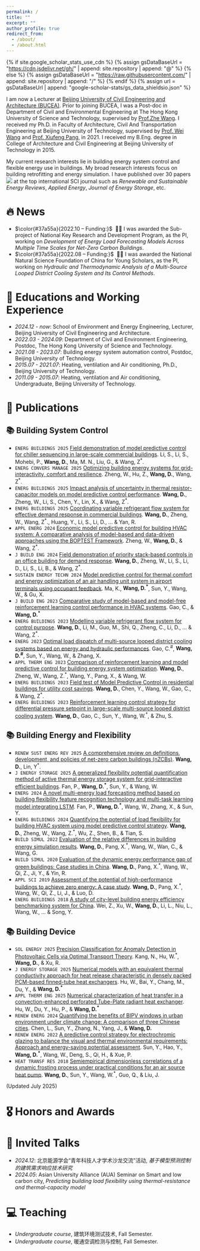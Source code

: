 ```yaml
---
permalink: /
title: ""
excerpt: ""
author_profile: true
redirect_from: 
  - /about/
  - /about.html
---
```


{% if site.google_scholar_stats_use_cdn %}
{% assign gsDataBaseUrl = "https://cdn.jsdelivr.net/gh/" | append: site.repository | append: "@" %}
{% else %}
{% assign gsDataBaseUrl = "https://raw.githubusercontent.com/" | append: site.repository | append: "/" %}
{% endif %}
{% assign url = gsDataBaseUrl | append: "google-scholar-stats/gs_data_shieldsio.json" %}

<span class='anchor' id='about-me'></span>

I am now a Lecturer at [Beijing University of Civil Engineering and Architecture (BUCEA)](https://www.bucea.edu.cn/). Prior to joining BUCEA, I was a Post-doc in Department of Civil and Environmental Engineering at The Hong Kong University of Science and Technology, supervised by [Prof.Zhe Wang](https://walterzwang.github.io). I received my Ph.D. in Faculty of Architecture, Civil And Transportation Engineering at Beijing University of Technology, supervised by [Prof. Wei Wang](https://facte.bjut.edu.cn/info/1087/1673.htm) and [Prof. Xiufeng Pang](https://baike.baidu.com/item/%E9%80%84%E7%A7%80%E9%94%8B/22228377?fr=aladdin), in 2021. I received my B.Eng. degree in College of Architecture and Civil Engineering at Beijing University of Technology in 2015.

My current research interests lie in building energy system control and flexible energy use in buildings. My broad research interests focus on building retrofitting and energy simulation. I have published over 30 papers <a href='https://scholar.google.com/citations?user=O9GHtT8AAAAJ&hl'><img src="https://img.shields.io/endpoint?logo=Google%20Scholar&url=https%3A%2F%2Fcdn.jsdelivr.net%2Fgh%2FDanWang9264%2Fdanwang9264.github.io@google-scholar-stats%2Fgs_data_shieldsio.json&labelColor=f6f6f6&color=9cf&style=flat&label=citations"></a> at the top international SCI journal such as _Renewable and Sustainable Energy Reviews_, _Applied Energy_, _Journal of Energy Storage_, etc.

<!-- My research interest includes neural machine translation and computer vision. I have published more than 100 papers at the top international AI conferences with total <a href='https://scholar.google.com/citations?user=DhtAFkwAAAAJ'>google scholar citations <strong><span id='total_cit'>260000+</span></strong></a> (You can also use google scholar badge <a href='https://scholar.google.com/citations?user=DhtAFkwAAAAJ'><img src="https://img.shields.io/endpoint?url={{ url | url_encode }}&logo=Google%20Scholar&labelColor=f6f6f6&color=9cf&style=flat&label=citations"></a>).
<img src="https://img.shields.io/endpoint?logo=Google%20Scholar&url=https%3A%2F%2Fcdn.jsdelivr.net%2Fgh%2FRayeRen%2Frayeren.github.io@google-scholar-stats%2Fgs_data_shieldsio.json&labelColor=f6f6f6&color=9cf&style=flat&label=citations"> -->

# 🔥 News
- $\color{#37a55a}{2022.10 – Funding:}$ &nbsp;🎉🎉 I was awarded the Sub-project of National Key Research and Development Program, as the PI, working on _Development of Energy Load Forecasting Models Across Multiple Time Scales for Net-Zero Carbon Buildings_.
- $\color{#37a55a}{2022.08 – Funding:}$ &nbsp;🎉🎉 I was awarded the National Natural Science Foundation of China for Young Scholars, as the PI, working on _Hydraulic and Thermodynamic Analysis of a Multi-Source Looped District Cooling System and Its Control Methods_. 

# 📖 Educations and Working Experience
- *2024.12 - now*: School of Environment and Energy Engineering, Lecturer, Beijing University of Civil Engineering and Architecture.
- *2022.03 - 2024.09*: Department of Civil and Environment Engineering, Postdoc, The Hong Kong University of Science and Technology.
- *2021.08 - 2023.07*: Building energy system automation control, Postdoc, Beijing University of Technology. 
- *2015.07 - 2021.07*: Heating, ventilation and Air conditioning, Ph.D., Beijing University of Technology. 
- *2011.09 - 2015.07*: Heating, ventilation and Air conditioning, Undergraduate, Beijing University of Technology. 

# 📝 Publications 

## 📚 Building System Control
- ``ENERG BUILDINGS 2025`` [Field demonstration of model predictive control for chiller sequencing in large-scale commercial buildings](). Li, S., Li, S., Mohebi, P., **Wang, D.**, Ma, M. N., Liu, G., & Wang, Z<sup>*</sup>.
- ``ENERG CONVERS MANAGE 2025`` [Optimizing building energy systems for grid-interactivity, comfort and resilience](https://www.sciencedirect.com/science/article/abs/pii/S0196890425004510). Zheng, W., Hu, Z., **Wang, D.**, Wang, Z<sup>*</sup>.
- ``ENERG BUILDINGS 2025`` [Impact analysis of uncertainty in thermal resistor-capacitor models on model predictive control performance](). **Wang, D.**, Zheng, W., Li, S., Chen, Y., Lin, X., & Wang, Z<sup>*</sup>.
- ``ENERG BUILDINGS 2025`` [Coordinating variable refrigerant flow system for effective demand response in commercial buildings](https://www.sciencedirect.com/science/article/abs/pii/S0378778824012283). **Wang, D.**, Zheng, W., Wang, Z<sup>*</sup>., Huang, Y., Li, S., Li, D., ... & Yan, R.
- ``APPL ENERG 2024`` [Economic model predictive control for building HVAC system: A comparative analysis of model-based and data-driven approaches using the BOPTEST Framework](https://www.sciencedirect.com/science/article/abs/pii/S0306261924013527). Zheng, W., **Wang, D.**, & Wang, Z<sup>*</sup>.
- ``J BUILD ENG 2024`` [Field demonstration of priority stack-based controls in an office building for demand response](https://www.sciencedirect.com/science/article/abs/pii/S235271022401283X). **Wang, D.**, Zheng, W., Li, S., Li, D., Li, S., Li, B., & Wang, Z<sup>*</sup>.
- ``SUSTAIN ENERGY TECHN 2024`` [Model predictive control for thermal comfort and energy optimization of an air handling unit system in airport terminals using occupant feedback](https://www.sciencedirect.com/science/article/abs/pii/S2213138824001863). Ma, K., **Wang, D.<sup>*</sup>**, Sun, Y., Wang, W., & Gu, X.
- ``J BUILD ENG 2023`` [Comparative study of model-based and model-free reinforcement learning control performance in HVAC systems](https://www.sciencedirect.com/science/article/abs/pii/S2352710223010318). Gao, C., & **Wang, D.<sup>*</sup>**
- ``ENERG BUILDINGS 2023`` [Modelling variable refrigerant flow system for control purpose](https://www.sciencedirect.com/science/article/abs/pii/S0378778823003936). **Wang, D.**, Li, M., Guo, M., Shi, Q., Zheng, C., Li, D., ... & Wang, Z<sup>*</sup>.
- ``ENERG 2023`` [Optimal load dispatch of multi-source looped district cooling systems based on energy and hydraulic performances](https://www.sciencedirect.com/science/article/abs/pii/S0360544223007570). Gao, C.<sup>#</sup>, **Wang, D.<sup>#</sup>**, Sun, Y., Wang, W., & Zhang, X.
- ``APPL THERM ENG 2023`` [Comparison of reinforcement learning and model predictive control for building energy system optimization](https://www.sciencedirect.com/science/article/abs/pii/S1359431123004593). **Wang, D.**, Zheng, W., Wang, Z.<sup>*</sup>, Wang, Y., Pang, X., & Wang, W.
- ``ENERG BUILDINGS 2023`` [Field test of Model Predictive Control in residential buildings for utility cost savings](https://www.sciencedirect.com/science/article/abs/pii/S0378778823002566). **Wang, D.**, Chen, Y., Wang, W., Gao, C., & Wang, Z<sup>*</sup>.
- ``ENERG BUILDINGS 2023`` [Reinforcement learning control strategy for differential pressure setpoint in large-scale multi-source looped district cooling system](https://www.sciencedirect.com/science/article/abs/pii/S0378778823000087). **Wang, D.**, Gao, C., Sun, Y., Wang, W.<sup>*</sup>, & Zhu, S.
  
## 📚 Building Energy and Flexibility
- ``RENEW SUST ENERG REV 2025`` [A comprehensive review on definitions, development, and policies of net-zero carbon buildings (nZCBs)](https://www.sciencedirect.com/science/article/abs/pii/S136403212500423X). **Wang, D.**, Lin, Y<sup>*</sup>.
- ``J ENERGY STORAGE 2025`` [A generalized flexibility potential quantification method of active thermal energy storage system for grid-interactive efficient buildings](https://www.sciencedirect.com/science/article/pii/S2352152X25008333). Fan, P., **Wang, D.<sup>*</sup>**, Sun, Y., & Wang, W.
- ``ENERG 2024`` [A novel multi-energy load forecasting method based on building flexibility feature recognition technology and multi-task learning model integrating LSTM](https://www.sciencedirect.com/science/article/abs/pii/S0360544224027506). Fan, P., **Wang, D.<sup>*</sup>**, Wang, W., Zhang, X., & Sun, Y.
- ``ENERG BUILDINGS 2024`` [Quantifying the potential of load flexibility for building HVAC system using model predictive control strategy](https://www.sciencedirect.com/science/article/abs/pii/S0378778824009356). **Wang, D.**, Zheng, W., Wang, Z.<sup>*</sup>, Wu, Z., Shen, B., & Tian, S.
- ``BUILD SIMUL 2022`` [Evaluation of the relative differences in building energy simulation results](https://link.springer.com/article/10.1007/s12273-022-0903-2). **Wang, D.**, Pang, X.<sup>*</sup>, Wang, W., Wan, C., & Wang, G.
- ``BUILD SIMUL 2020`` [Evaluation of the dynamic energy performance gap of green buildings: Case studies in China](https://link.springer.com/article/10.1007/s12273-020-0653-y). **Wang, D.**, Pang, X.<sup>*</sup>, Wang, W., Qi, Z., Ji, Y., & Yin, R.
- ``APPL SCI 2019`` [Assessment of the potential of high-performance buildings to achieve zero energy: A case study](https://www.mdpi.com/2076-3417/9/4/775). **Wang, D.**, Pang, X.<sup>*</sup>, Wang, W., Qi, Z., Li, J., & Luo, D.
- ``ENERG BUILDINGS 2018`` [A study of city-level building energy efficiency benchmarking system for China](https://www.sciencedirect.com/science/article/abs/pii/S0378778818314063). Wei, Z., Xu, W., **Wang, D.**, Li, L., Niu, L., Wang, W., ... & Song, Y.

## 📚 Building Device
- ``SOL ENERGY 2025`` [Precision Classification for Anomaly Detection in Photovoltaic Cells via Optimal Transport Theory](https://www.sciencedirect.com/science/article/abs/pii/S0038092X25004670). Kang, N., Hu, W.<sup>*</sup>, **Wang, D.**, & Xu, R.
- ``J ENERGY STORAGE 2025`` [Numerical models with an equivalent thermal conductivity approach for heat release characteristic in densely packed PCM-based finned-tube heat exchangers](https://www.sciencedirect.com/science/article/abs/pii/S2352152X25018006). Hu, W., Bai, Y., Chang, M., Du, Y., & **Wang, D.<sup>*</sup>**
- ``APPL THERM ENG 2025`` [Numerical characterization of heat transfer in a convection-enhanced perforated Tube-Plate radiant heat exchanger](https://www.sciencedirect.com/science/article/abs/pii/S1359431125011652). Hu, W., Du, Y., Hu, P., & **Wang, D.<sup>*</sup>**
- ``RENEW ENERG 2024`` [Quantifying the benefits of BIPV windows in urban environment under climate change: A comparison of three Chinese cities](https://www.sciencedirect.com/science/article/abs/pii/S0960148123016555). Chen, L., Sun, Y., Zhang, N., Yang, J., & **Wang, D.**
- ``RENEW ENERG 2022`` [A predictive control strategy for electrochromic glazing to balance the visual and thermal environmental requirements: Approach and energy-saving potential assessment](https://www.sciencedirect.com/science/article/abs/pii/S0960148122007406). Sun, Y., Hao, Y., **Wang, D.<sup>*</sup>**, Wang, W., Deng, S., Qi, H., & Xue, P.
- ``HEAT TRANSF RES 2018`` [Semiempirical dimensionless correlations of a dynamic frosting process under practical conditions for an air source heat pump](https://www.dl.begellhouse.com/journals/46784ef93dddff27,53e4a5155c03f2c0,1a677fa1325c2ad7.html). **Wang, D.**, Sun, Y., Wang, W.<sup>*</sup>, Guo, Q., & Liu, J.

(Updated July 2025)

# 🎖 Honors and Awards


# 💬 Invited Talks
- *2024.12*: 北京能源学会“青年科技人才学术沙龙交流”活动, _基于模型预测控制的建筑需求响应技术研究_ 
- *2024.05*: Asian University Alliance (AUA) Seminar on Smart and low carbon city, _Predicting building load flexibility using thermal-resistance and thermal-capacity model_ 

# 💻 Teaching
- *Undergraduate course*, 建筑环境测试技术, Fall Semester.
- *Undergraduate course*, 暖通空调检测与控制, Fall Semester.
